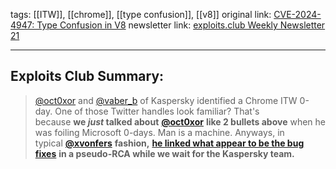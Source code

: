 
tags: [[ITW]], [[chrome]], [[type confusion]], [[v8]]
original link:  [CVE-2024-4947: Type Confusion in V8](https://chromereleases.googleblog.com/2024/05/stable-channel-update-for-desktop_15.html?ref=blog.exploits.club)
newsletter link: [exploits.club Weekly Newsletter 21](https://blog.exploits.club/exploits-club-weekly-newsletter-21/) 

---
## Exploits Club Summary:
> [@oct0xor](https://twitter.com/oct0xor?ref=blog.exploits.club) and [@vaber_b](https://twitter.com/vaber_b?ref=blog.exploits.club) of Kaspersky identified a Chrome ITW 0-day. One of those Twitter handles look familiar? That's because **we _just_ talked about** [**@oct0xor**](https://twitter.com/oct0xor?ref=blog.exploits.club) **like 2 bullets above** when he was foiling Microsoft 0-days. Man is a machine. Anyways, in typical [**@xvonfers**](https://twitter.com/xvonfers?ref=blog.exploits.club) **fashion,** [**he linked what appear to be the bug fixes**](https://x.com/xvonfers/status/1790970182208291255?ref=blog.exploits.club) **in a pseudo-RCA while we wait for the Kaspersky team.** 